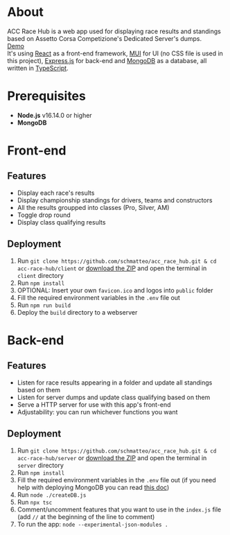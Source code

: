 # About
ACC Race Hub is a web app used for displaying race results and standings based on Assetto Corsa Competizione's Dedicated Server's dumps.   
[Demo](https://schmatteo.github.io/bskithub/)   
It's using [React](https://reactjs.org/) as a front-end framework, [MUI](https://mui.com/) for UI (no CSS file is used in this project), [Express.js](https://expressjs.com/) for back-end and [MongoDB](https://www.mongodb.com/) as a database, all written in [TypeScript](https://www.typescriptlang.org/).

# Prerequisites
- **Node.js** v16.14.0 or higher
- **MongoDB**

# Front-end
## Features
- Display each race's results
- Display championship standings for drivers, teams and constructors
- All the results groupped into classes (Pro, Silver, AM)
- Toggle drop round
- Display class qualifying results

## Deployment
1. Run `git clone https://github.com/schmatteo/acc_race_hub.git & cd acc-race-hub/client` or [download the ZIP](https://github.com/schmatteo/acc-race-hub/archive/refs/heads/master.zip) and open the terminal in `client` directory
2. Run `npm install`
3. OPTIONAL: Insert your own `favicon.ico` and logos into `public` folder
4. Fill the required environment variables in the `.env` file out
5. Run `npm run build`
6. Deploy the `build` directory to a webserver 

# Back-end
## Features
- Listen for race results appearing in a folder and update all standings based on them
- Listen for server dumps and update class qualifying based on them
- Serve a HTTP server for use with this app's front-end
- Adjustability: you can run whichever functions you want

## Deployment
1. Run `git clone https://github.com/schmatteo/acc_race_hub.git & cd acc-race-hub/server` or [download the ZIP](https://github.com/schmatteo/acc-race-hub/archive/refs/heads/master.zip) and open the terminal in `server` directory
2. Run `npm install`
3. Fill the required environment variables in the `.env` file out (if you need help with deploying MongoDB you can read [this doc]())
4. Run `node ./createDB.js`
5. Run `npx tsc`
6. Comment/uncomment features that you want to use in the `index.js` file (add `//` at the beginning of the line to comment)
7. To run the app: `node --experimental-json-modules .`
